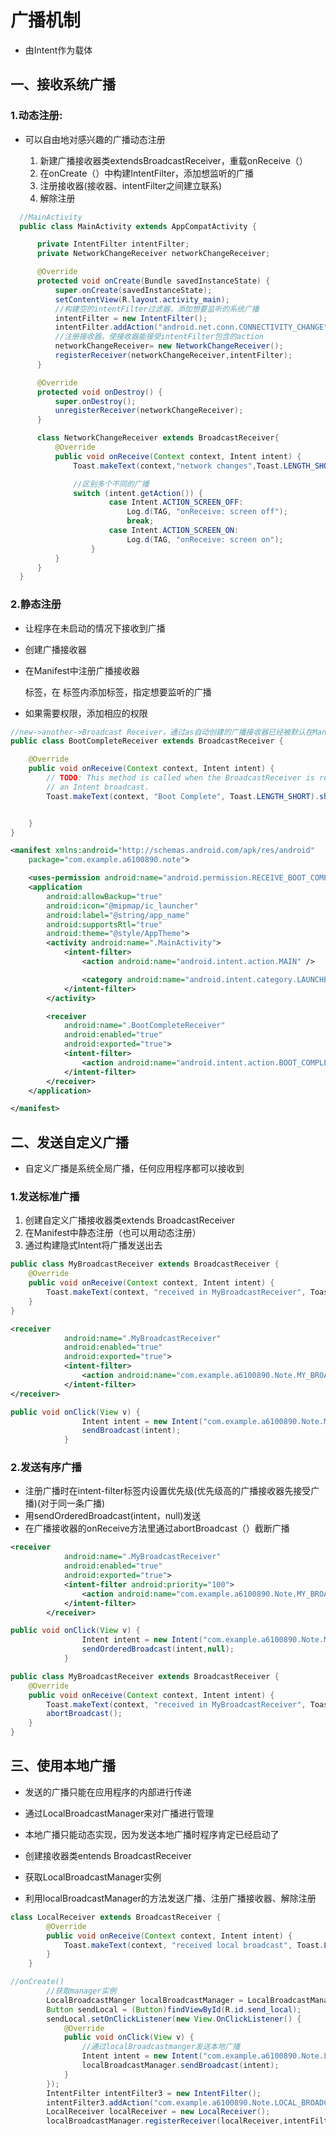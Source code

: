# 广播机制

- 由Intent作为载体

## 一、接收系统广播

### 1.动态注册:

- 可以自由地对感兴趣的广播动态注册

  1. 新建广播接收器类extendsBroadcastReceiver，重载onReceive（）
  2. 在onCreate（）中构建IntentFilter，添加想监听的广播
  3. 注册接收器(接收器、intentFilter之间建立联系)
  4. 解除注册

```java
  //MainActivity
  public class MainActivity extends AppCompatActivity {

      private IntentFilter intentFilter;
      private NetworkChangeReceiver networkChangeReceiver;

      @Override
      protected void onCreate(Bundle savedInstanceState) {
          super.onCreate(savedInstanceState);
          setContentView(R.layout.activity_main);
          //构建空的intentFilter过滤器，添加想要监听的系统广播
          intentFilter = new IntentFilter();
          intentFilter.addAction("android.net.conn.CONNECTIVITY_CHANGE");
          //注册接收器，使接收器能接受intentFilter包含的action
          networkChangeReceiver= new NetworkChangeReceiver();
          registerReceiver(networkChangeReceiver,intentFilter);
      }

      @Override
      protected void onDestroy() {
          super.onDestroy();
          unregisterReceiver(networkChangeReceiver);
      }

      class NetworkChangeReceiver extends BroadcastReceiver{
          @Override
          public void onReceive(Context context, Intent intent) {
              Toast.makeText(context,"network changes",Toast.LENGTH_SHORT).show();

              //区别多个不同的广播
              switch (intent.getAction()) {
                      case Intent.ACTION_SCREEN_OFF:
                          Log.d(TAG, "onReceive: screen off");
                          break;
                      case Intent.ACTION_SCREEN_ON:
                          Log.d(TAG, "onReceive: screen on");
                  }
          }
      }
  }
```

### 2.静态注册

- 让程序在未启动的情况下接收到广播

- 创建广播接收器

- 在Manifest中注册广播接收器

  <receiver>标签，在<receiver>
  </receiver>标签内添加<intent-filter>标签，指定想要监听的广播</intent-filter></receiver>

- 如果需要权限，添加相应的权限

```java
//new->another->Broadcast Receiver，通过as自动创建的广播接收器已经被默认在Manifest注册；
public class BootCompleteReceiver extends BroadcastReceiver {

    @Override
    public void onReceive(Context context, Intent intent) {
        // TODO: This method is called when the BroadcastReceiver is receiving
        // an Intent broadcast.
        Toast.makeText(context, "Boot Complete", Toast.LENGTH_SHORT).show();


    }
}
```

```xml
<manifest xmlns:android="http://schemas.android.com/apk/res/android"
    package="com.example.a6100890.note">

    <uses-permission android:name="android.permission.RECEIVE_BOOT_COMPLETED"/>
    <application
        android:allowBackup="true"
        android:icon="@mipmap/ic_launcher"
        android:label="@string/app_name"
        android:supportsRtl="true"
        android:theme="@style/AppTheme">
        <activity android:name=".MainActivity">
            <intent-filter>
                <action android:name="android.intent.action.MAIN" />

                <category android:name="android.intent.category.LAUNCHER" />
            </intent-filter>
        </activity>

        <receiver
            android:name=".BootCompleteReceiver"
            android:enabled="true"
            android:exported="true">
            <intent-filter>
                <action android:name="android.intent.action.BOOT_COMPLETED"/>
            </intent-filter>
        </receiver>
    </application>

</manifest>
```

## 二、**发送**自定义广播

- 自定义广播是系统全局广播，任何应用程序都可以接收到

### 1.发送标准广播

1. 创建自定义广播接收器类extends BroadcastReceiver
2. 在Manifest中静态注册（也可以用动态注册）
3. 通过构建隐式Intent将广播发送出去

```java
public class MyBroadcastReceiver extends BroadcastReceiver {
    @Override
    public void onReceive(Context context, Intent intent) {
        Toast.makeText(context, "received in MyBroadcastReceiver", Toast.LENGTH_SHORT).show();
    }
}
```

```xml
<receiver
            android:name=".MyBroadcastReceiver"
            android:enabled="true"
            android:exported="true">
            <intent-filter>
                <action android:name="com.example.a6100890.Note.MY_BROADCAST"/>
            </intent-filter>
</receiver>
```

```java
public void onClick(View v) {
                Intent intent = new Intent("com.example.a6100890.Note.MY_BROADCAST");
                sendBroadcast(intent);
            }
```

### 2.发送有序广播

- 注册广播时在intent-filter标签内设置优先级(优先级高的广播接收器先接受广播)(对于同一条广播)
- 用sendOrderedBroadcast(intent，null)发送
- 在广播接收器的onReceive方法里通过abortBroadcast（）截断广播

```xml
<receiver
            android:name=".MyBroadcastReceiver"
            android:enabled="true"
            android:exported="true">
            <intent-filter android:priority="100">
                <action android:name="com.example.a6100890.Note.MY_BROADCAST"/>
            </intent-filter>
        </receiver>
```

```java
public void onClick(View v) {
                Intent intent = new Intent("com.example.a6100890.Note.MY_BROADCAST");
                sendOrderedBroadcast(intent,null);
            }
```

```java
public class MyBroadcastReceiver extends BroadcastReceiver {
    @Override
    public void onReceive(Context context, Intent intent) {
        Toast.makeText(context, "received in MyBroadcastReceiver", Toast.LENGTH_SHORT).show();
        abortBroadcast();
    }
}
```

## 三、使用本地广播

- 发送的广播只能在应用程序的内部进行传递
- 通过LocalBroadcastManager来对广播进行管理
- 本地广播只能动态实现，因为发送本地广播时程序肯定已经启动了

- 创建接收器类entends BroadcastReceiver

- 获取LocalBroadcastManager实例

- 利用localBroadcastManager的方法发送广播、注册广播接收器、解除注册

```java
class LocalReceiver extends BroadcastReceiver {
        @Override
        public void onReceive(Context context, Intent intent) {
            Toast.makeText(context, "received local broadcast", Toast.LENGTH_SHORT).show();
        }
    }
```

```java
//onCreate()
        //获取manager实例
        LocalBroadcastManger localBroadcastManager = LocalBroadcastManager.getInstance(this);
        Button sendLocal = (Button)findViewById(R.id.send_local);
        sendLocal.setOnClickListener(new View.OnClickListener() {
            @Override
            public void onClick(View v) {
                //通过localBroadcastmanger发送本地广播
                Intent intent = new Intent("com.example.a6100890.Note.LOCAL_BROADCAST");
                localBroadcastManager.sendBroadcast(intent);
            }
        });
        IntentFilter intentFilter3 = new IntentFilter();
        intentFilter3.addAction("com.example.a6100890.Note.LOCAL_BROADCAST");
        LocalReceiver localReceiver = new LocalReceiver();
        localBroadcastManager.registerReceiver(localReceiver,intentFilter3);
```
